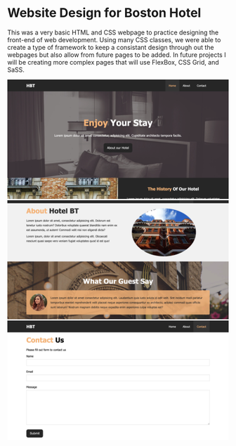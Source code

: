 # Website Design for Boston Hotel

This was a very basic HTML and CSS webpage to practice designing the front-end of web development. Using many CSS classes, we were able to create a type of framework to keep a consistant design through out the webpages but also allow from future pages to be added. In future projects I will be creating more complex pages that will use FlexBox, CSS Grid, and SaSS.

![Final-1](https://raw.githubusercontent.com/jeffponce/Hotel-Website/main/img/Final.png)
![Final-2](https://raw.githubusercontent.com/jeffponce/Hotel-Website/main/img/Final-About.png)
![Final-3](https://raw.githubusercontent.com/jeffponce/Hotel-Website/main/img/Final-Contact.png)
